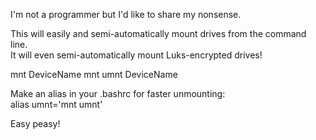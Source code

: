 I'm not a programmer but I'd like to share my nonsense.

This will easily and semi-automatically mount drives from the command line.<BR>
It will even semi-automatically mount Luks-encrypted drives!

mnt DeviceName
mnt umnt DeviceName

Make an alias in your .bashrc for faster unmounting:<BR>
alias umnt\='mnt umnt'

Easy peasy!
